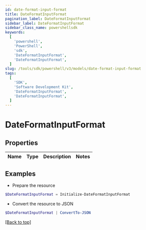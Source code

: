 ```yaml
---
id: date-format-input-format
title: DateFormatInputFormat
pagination_label: DateFormatInputFormat
sidebar_label: DateFormatInputFormat
sidebar_class_name: powershellsdk
keywords:
  [
    'powershell',
    'PowerShell',
    'sdk',
    'DateFormatInputFormat',
    'DateFormatInputFormat',
  ]
slug: /tools/sdk/powershell/v3/models/date-format-input-format
tags:
  [
    'SDK',
    'Software Development Kit',
    'DateFormatInputFormat',
    'DateFormatInputFormat',
  ]
---
```


# DateFormatInputFormat

## Properties

| Name | Type | Description | Notes |
| ---- | ---- | ----------- | ----- |

## Examples

- Prepare the resource

```powershell
$DateFormatInputFormat = Initialize-DateFormatInputFormat
```

- Convert the resource to JSON

```powershell
$DateFormatInputFormat | ConvertTo-JSON
```

[[Back to top]](#)
